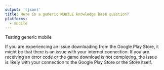 ```yaml
---
output: '[json]'
title: Here is a generic MOBILE knowledge base question?
platforms:
  - mobile
---
```

Testing generic mobile

If you are experiencing an issue downloading from the Google Play Store, it might be that there is an issue with your internet connection. If you are receiving an error code or the game download is not completing, the issue is likely with your connection to the Google Play Store or the Store itself.

